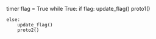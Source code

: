 timer
flag = True
while True:
    if flag:
        update_flag()
        proto1()

    else:
        update_flag()
        proto2()